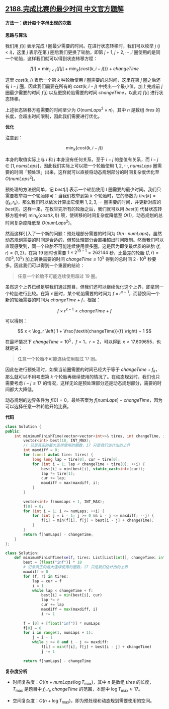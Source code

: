 ## [2188.完成比赛的最少时间 中文官方题解](https://leetcode.cn/problems/minimum-time-to-finish-the-race/solutions/100000/wan-cheng-bi-sai-de-zui-shao-shi-jian-by-durw)

#### 方法一：统计每个字母出现的次数

**思路与算法**

我们用 $f[i]$ 表示完成 $i$ 圈最少需要的时间。在进行状态转移时，我们可以枚举 $j~(j < i)$，这里 $j$ 表示在第 $j$ 圈后我们更换了轮胎，即第 $j+1, j+2, \cdots, i$ 圈使用的是同一个轮胎，这样我们就可以得到状态转移方程：

$$
f[i] = \min_{j < i} \big\{ f[j] + \min_k \{ \textit{cost}(k, i-j) \} \big\} + \textit{changeTime}
$$

这里 $\textit{cost}(k, l)$ 表示一个第 $k$ 种轮胎使用 $l$ 圈需要的总时间，这里在第 $j$ 圈之后还有 $i-j$ 圈，因此我们需要在所有的 $\textit{cost}(k, i-j)$ 中找出一个最小值，加上完成前 $j$ 圈最少需要的时间 $f[j]$ 以及更换轮胎需要的时间 $\textit{changeTime}$，以此对 $f[i]$ 进行状态转移。

上述状态转移方程需要的时间至少为 $O(\textit{numLaps}^2 \times n)$，其中 $n$ 是数组 $\textit{tires}$ 的长度，会超出时间限制，因此我们需要进行优化。

**优化**

注意到：

$$
\min_k \{ \textit{cost}(k, i-j) \}
$$

本身的取值实际上与 $i$ 和 $j$ 本身没有任何关系，至于 $i-j$ 的差值有关系，而 $i-j \in [1, \textit{numsLaps}]$，因此我们实际上可以把一个轮胎使用 $1, 2, \cdots, \textit{numsLaps}$ 圈需要的时间「预处理」出来，这样就可以直接将动态规划部分的时间复杂度优化至 $O(\textit{numLaps}^2)$。

预处理的方法很简单，记 $\textit{best}[l]$ 表示一个轮胎使用 $l$ 圈需要的最少时间。我们只需要枚举每一个轮胎即可：当我们枚举到第 $k$ 个轮胎时，它的参数为 $\textit{tire}[k] = (f_k, r_k)$，那么我们可以依次计算出它使用 $1, 2, 3, \cdots$ 圈需要的时间，并更新对应的 $\textit{best}[l]$。这样一来，在枚举完所有的轮胎之后，我们就可以用 $\textit{best}[l]$ 代替状态转移方程中的 $\min_k \{ \textit{cost}(k, l) \}$ 项，使转移的时间复杂度降低至 $O(1)$，动态规划的总时间复杂度降低至 $O(\textit{numLaps}^2)$。

然而这样引入了一个新的问题：预处理部分需要的时间为 $O(n \cdot \textit{numLaps})$，虽然动态规划需要的时间是合适的，但预处理部分会直接超出时间限制。然而我们可以直观感受到，同一个轮胎不可能连续使用很多圈，这是因为即使最优质的轮胎 $(f, r) = (1, 2)$，在第 $19$ 圈时也需要 $1 \times 2^{19-1} = 262144$ 秒，比最差的轮胎 $(f, r) = (10^5, 10^5)$ 加上转换需要的时间 $\textit{changeTime} \leq 10^5$ 得到的总时间 $2 \cdot 10^5$ 秒要多。因此我们可以得到一个重要的结论：

> 任意一个轮胎不可能连续使用超过 $19$ 圈。

虽然这个上界已经足够我们通过题目，但我们还可以继续优化这个上界，即拿同一个轮胎进行比较。在第 $x$ 圈时，某个轮胎需要的时间为 $f \times r^{x-1}$，而替换同一个新的轮胎需要的时间为 $\textit{changeTime} + f$，根据：

$$
f \times r^{x-1} < \textit{changeTime} + f
$$

可以得到：

$$
x < \log_r \left( 1 + \frac{\textit{changeTime}}{f} \right) + 1
$$

在最坏情况下 $\textit{changeTime} = 10^5$，$f = 1$，$r = 2$，可以得到 $x < 17.609655$，也就是说：

> 任意一个轮胎不可能连续使用超过 $17$ 圈。

因此在进行预处理时，如果当前圈需要的时间已经大于等于 $\textit{changeTime} + f_k$，那么就可以不用考虑第 $k$ 个轮胎再继续使用的情况了。在动态规划时，我们也只需要考虑 $i - j \leq 17$ 的情况，这样无论是预处理部分还是动态规划部分，需要的时间都大大降低。

动态规划的边界条件为 $f[0] = 0$，最终答案为 $f[\textit{numLaps}] - \textit{changeTime}$，因为可以选择任意一种轮胎开始比赛。

**代码**

```C++ [sol1-C++]
class Solution {
public:
    int minimumFinishTime(vector<vector<int>>& tires, int changeTime, int numLaps) {
        vector<int> best(18, INT_MAX);
        // 记录真正的最大连续使用的圈数，17 只是我们估计出的上界
        int maxdiff = 0;
        for (const auto& tire: tires) {
            long long lap = tire[0], cur = tire[0];
            for (int i = 1; lap < changeTime + tire[0]; ++i) {
                best[i] = min(best[i], static_cast<int>(cur));
                lap *= tire[1];
                cur += lap;
                maxdiff = max(maxdiff, i);
            }
        }
        
        vector<int> f(numLaps + 1, INT_MAX);
        f[0] = 0;
        for (int i = 1; i <= numLaps; ++i) {
            for (int j = i - 1; j >= 0 && i - j <= maxdiff; --j) {
                f[i] = min(f[i], f[j] + best[i - j] + changeTime);
            }
        }
        return f[numLaps] - changeTime;
    }
};
```

```Python [sol1-Python3]
class Solution:
    def minimumFinishTime(self, tires: List[List[int]], changeTime: int, numLaps: int) -> int:
        best = [float("inf")] * 18
        # 记录真正的最大连续使用的圈数，17 只是我们估计出的上界
        maxdiff = 0
        for (f, r) in tires:
            lap = cur = f
            i = 1
            while lap < changeTime + f:
                best[i] = min(best[i], cur)
                lap *= r
                cur += lap
                maxdiff = max(maxdiff, i)
                i += 1
        
        f = [0] + [float("inf")] * numLaps
        f[0] = 0
        for i in range(1, numLaps + 1):
            j = i - 1
            while j >= 0 and i - j <= maxdiff:
                f[i] = min(f[i], f[j] + best[i - j] + changeTime)
                j -= 1
        
        return f[numLaps] - changeTime
```

**复杂度分析**

- 时间复杂度：$O((n + \textit{numLaps}) \log T_{\max})$，其中 $n$ 是数组 $\textit{tires}$ 的长度，$T_{\max}$ 是题目中 $f_i, r_i, \textit{changeTime}$ 的范围，本题中 $\log T_{\max} \approx 17$。

- 空间复杂度：$O(n + \log T_{\max})$，即为预处理和动态规划需要使用的空间。